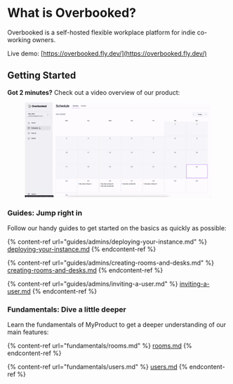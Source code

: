 # What is Overbooked?

Overbooked is a self-hosted flexible workplace platform for indie co-working owners.

Live demo: [https://overbooked.fly.dev/](https://overbooked.fly.dev/)

## Getting Started

**Got 2 minutes?** Check out a video overview of our product:

<figure><img src=".gitbook/assets/overbooked-overview.gif" alt=""><figcaption></figcaption></figure>



### Guides: Jump right in

Follow our handy guides to get started on the basics as quickly as possible:

{% content-ref url="guides/admins/deploying-your-instance.md" %}
[deploying-your-instance.md](guides/admins/deploying-your-instance.md)
{% endcontent-ref %}

{% content-ref url="guides/admins/creating-rooms-and-desks.md" %}
[creating-rooms-and-desks.md](guides/admins/creating-rooms-and-desks.md)
{% endcontent-ref %}

{% content-ref url="guides/admins/inviting-a-user.md" %}
[inviting-a-user.md](guides/admins/inviting-a-user.md)
{% endcontent-ref %}

### Fundamentals: Dive a little deeper

Learn the fundamentals of MyProduct to get a deeper understanding of our main features:

{% content-ref url="fundamentals/rooms.md" %}
[rooms.md](fundamentals/rooms.md)
{% endcontent-ref %}

{% content-ref url="fundamentals/users.md" %}
[users.md](fundamentals/users.md)
{% endcontent-ref %}
